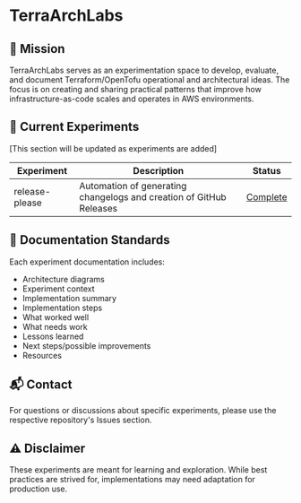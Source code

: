 # TerraArchLabs

## 🎯 Mission

TerraArchLabs serves as an experimentation space to develop, evaluate, and document Terraform/OpenTofu operational and architectural ideas. The focus is on creating and sharing practical patterns that improve how infrastructure-as-code scales and operates in AWS environments.

## 🔬 Current Experiments

[This section will be updated as experiments are added]

| Experiment | Description | Status |
|------------|-------------|---------|
| release-please | Automation of generating changelogs and creation of GitHub Releases | [Complete](https://github.com/TerraArchLabs/terraform-architecture-docs/blob/main/docs/experiments/release-management/findings.md) |

## 📖 Documentation Standards

Each experiment documentation includes:
- Architecture diagrams
- Experiment context
- Implementation summary
- Implementation steps
- What worked well
- What needs work
- Lessons learned
- Next steps/possible improvements
- Resources

## 📬 Contact

For questions or discussions about specific experiments, please use the respective repository's Issues section.

## ⚠️ Disclaimer

These experiments are meant for learning and exploration. While best practices are strived for, implementations may need adaptation for production use.

